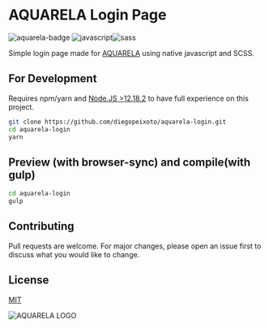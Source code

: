 # AQUARELA Login Page
![aquarela-badge](https://img.shields.io/badge/made%20with%20love-AQUARELA-red?style=for-the-badge) ![javascript](https://img.shields.io/badge/-JAVASCRIPT-yellow?style=for-the-badge)![sass](https://img.shields.io/badge/-SASS-red?style=for-the-badge)

Simple login page made for [AQUARELA](https://github.com/aquarela-io/) using native javascript and SCSS.

## For Development

Requires npm/yarn and [Node.JS >12.18.2](https://nodejs.org/en/) to have full experience on this project.

```bash
git clone https://github.com/diegopeixoto/aquarela-login.git
cd aquarela-login
yarn
```

## Preview (with browser-sync) and compile(with gulp)

```bash
cd aquarela-login
gulp
```

## Contributing
Pull requests are welcome. For major changes, please open an issue first to discuss what you would like to change.



## License
[MIT](https://choosealicense.com/licenses/mit/)

![AQUARELA LOGO](https://svgshare.com/i/Mgk.svg)
